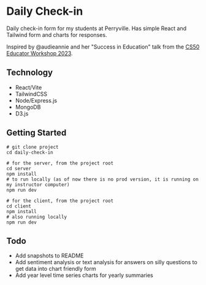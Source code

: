 # Daily Check-in

Daily check-in form for my students at Perryville. Has simple React and Tailwind form and charts for responses.

Inspired by @audieannie and her "Success in Education" talk from the [CS50 Educator Workshop 2023](https://www.youtube.com/watch?v=Sc-yTArUji0&amp;list=PLhQjrBD2T381My2RQGkQoiw6bdL2OpwtU&amp;index=4).


## Technology

- React/Vite
- TailwindCSS
- Node/Express.js
- MongoDB
- D3.js

  

## Getting Started
```
# git clone project
cd daily-check-in

# for the server, from the project root
cd server
npm install
# to run locally (as of now there is no prod version, it is running on my instructor computer)
npm run dev

# for the client, from the project root
cd client
npm install
# also running locally
npm run dev
```

## Todo
- Add snapshots to README
- Add sentiment analysis or text analysis for answers on silly questions to get data into chart friendly form
- Add year level time series charts for yearly summaries

